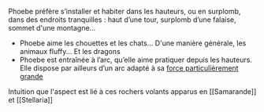 Phoebe préfère s’installer et habiter dans les hauteurs, ou en surplomb, dans des endroits tranquilles : haut d’une tour, surplomb d’une falaise, sommet d'une montagne…
- Phoebe aime les chouettes et les chats… D'une manière générale, les animaux fluffy... Et les dragons
- Phoebe est entraînée à l’arc, qu’elle aime pratiquer depuis les hauteurs. Elle dispose par ailleurs d’un arc adapté à sa [force particulièrement grande](<Univers de Vincent/Aspects/Rouquine d'Atalantë>)

Intuition que l'aspect est lié à ces rochers volants apparus en [[Samarande]] et [[Stellaria]]

